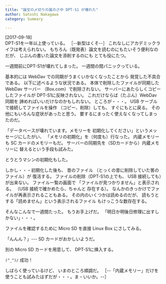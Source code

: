 ```yaml
---
title: "論文の〆切りの嵐のさ中 DPT-S1 が壊れた"
author: Satoshi Nakagawa
category: Summary

---
```


[2017-09-18]  
 DPT-S1を一年以上使っている。
［--新型はくそ--］
これなしにアカデミックライフは考えられない。
もちろん（既発表）論文を読むのにもたいそう便利なのだが、
じぶんの書いた論文を添削するのにも
とても役にたつ。

 一週間前にDPT-S1が壊れてしまった。
一週間の間パニックっている。

 基本的には
WebDav での同期がうまくいかなくなったことから
発覚した不具合である。
以下に述べるような状況である。
本体で削除したファイルが同期した WebDav サーバー
（Box.com）で削除されない。
サーバーにあたらしくコピーしたファイルが
DPT-S1に反映されない。
これだけならば（たぶん）WebDav 同期を
諦めればいいだけなのかもしれない。
ところが・・・。
USB ケーブルで接続してファイルを操作
（コピー、削除）しても、
すぐにもとに戻る。
その他にもいろんな症状があったと思う。
要するにまったく使えなくなってしまったのだ。

 「データベースが壊れています。メモリーを
初期化してください」というメッセージにしたがい、
「メモリの初期化」を（何度も）行なった。
内蔵メモリーも SC カードのメモリーもだ。
サーバーの同期先を（SDカードから）内蔵メモリーに
替えるという手段も試みた。

 とうとうマシンの初期化もした。

 しかし・・・初期化した後も、
昔のファイル
（とっくの昔に削除していた筈のファイル）が
復活する。
ファイルの削除（DPT-S1の上でも、
USB 接続しても）が出来ない。
ファイル一覧の画面で
「ファイルが見つかりません」と表示される。
（USB 接続で確かめたら、ちゃんと
存在する）。
なんかのきっかけでファイルが再表示されることもある。
その内のいくつかは読めるのだが、
読もうとする「読めません」という表示されるファイル
もけっこうな数存在する。

 そんなこんなで一週間たった。
もうお手上げだ。
「明日か明後日修理に出すしかない」・・・。

 ファイルを確認するために
Micro SD を直接 Linux Box にさしてみる。

 「んんん？」--- SD カードがおかしいようだ。

 別の Micro SD カードを用意して、
DPT-S1に挿入する。

 `(^_^)/` 成功！

 しばらく使っているけど、
いまのところ順調だ。
［--「内蔵メモリー」だけを
使うことも試みたはずだが・・・。ま・いいか。--］

